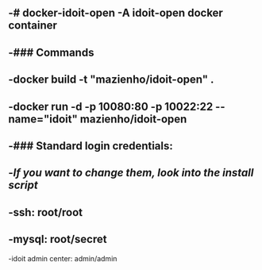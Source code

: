 -# docker-idoit-open
-A idoit-open docker container
-
-### Commands
-
-docker build -t "mazienho/idoit-open" .
-
-docker run -d -p 10080:80 -p 10022:22 --name="idoit" mazienho/idoit-open
-
-### Standard login credentials:
-
-_If you want to change them, look into the install script_
-
-ssh: root/root
-
-mysql: root/secret
-
-idoit admin center: admin/admin
